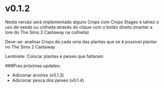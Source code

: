# v0.1.2
Nesta versão será implementado alguns Crops com Crops Stages e talvez o uso de seeds ou colheita através do clique com o botão direito (manter a lore do The Sims 2 Castaway na colheita)

Deve-se: analisar Crops de cada uma das plantas que se é possível plantar no The Sims 2 Castaway

Lembrete: Colocar plantas e peixes que faltaram

###Pras próximas updates:
- Adicionar árvores (v0.1.3)
- Adicionar pesca dos peixes (v0.1.4)
